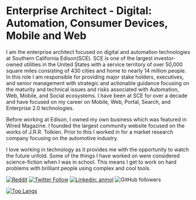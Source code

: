 # Enterprise Architect - Digital: Automation, Consumer Devices, Mobile and Web

I am the enterprise architect focused on digital and automation technologies at Southern California Edison(SCE). SCE is one of the largest investor-owned utilities in the United States with a service territory of over 50,000 square miles consisting of 430 cities and home to nearly 14 million people. In this role I am responsible for providing major stake holders, executives, and senior management with strategic and actionable guidance focusing on the maturity and technical issues and risks associated with Automation, Web, Mobile, and Social ecosystems. I have been at SCE for over a decade and have focused on my career on Mobile, Web, Portal, Search, and Enterprise 2.0 technologies.

Before working at Edison, I owned my own business which was featured in Wired Magazine. I founded the largest community website focused on the works of J.R.R. Tolkien. Prior to this I worked in for a market research company focusing on the automotive industry.

I love working in technology as it provides me with the opportunity to watch the future unfold. Some of the things I have worked on were considered science-fiction when I was in school. This means I get to work on hard problems with brilliant people using complex and cool tools. 

[![Reddit](https://img.shields.io/reddit/user-karma/combined/TedTschopp?style=social)](https://www.reddit.com/user/TedTschopp)
[![Twitter Follow](https://img.shields.io/twitter/follow/TedTschopp?label=Follow)](https://twitter.com/intent/follow?screen_name=TedTschopp)
[![Linkedin: anmol](https://img.shields.io/badge/-anmol-blue?style=flat-square&logo=Linkedin&logoColor=white&link=https://www.linkedin.com/in/tedtschopp/)](https://www.linkedin.com/in/tedtschopp/)
![GitHub followers](https://img.shields.io/github/followers/TedTschopp?label=Follow&style=social)


[![Top Langs](https://github-readme-stats.vercel.app/api/top-langs/?username=TedTschopp&theme=dark&layout=compact)](https://github.com/TedTschopp/github-readme-stats)


<!--
**TedTschopp/TedTschopp** is a ✨ _special_ ✨ repository because its `README.md` (this file) appears on your GitHub profile.

Here are some ideas to get you started:

- 🔭 I’m currently working on ...
- 🌱 I’m currently learning ...
- 👯 I’m looking to collaborate on ...
- 🤔 I’m looking for help with ...
- 💬 Ask me about ...
- 📫 How to reach me: ...
- 😄 Pronouns: ...
- ⚡ Fun fact: ...
-->
